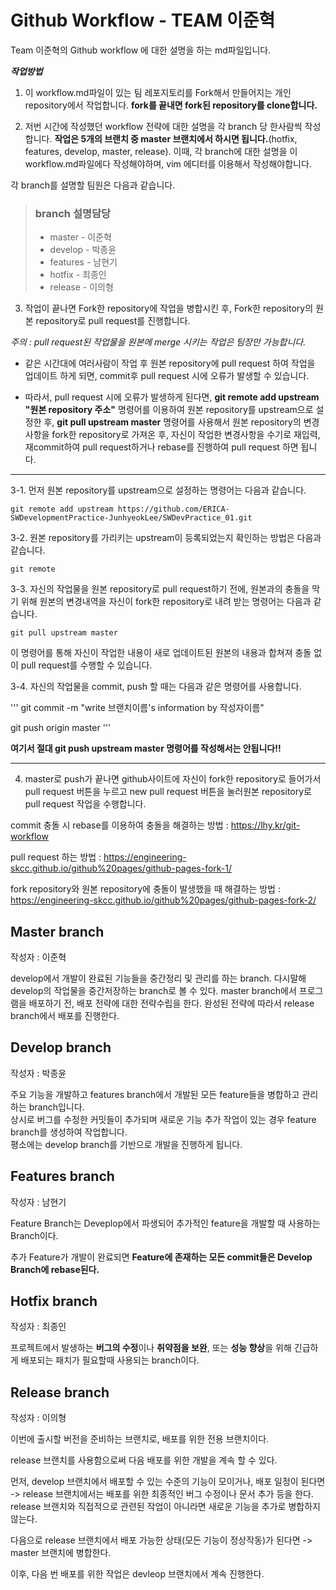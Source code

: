 # Github Workflow - TEAM 이준혁

Team 이준혁의 Github workflow 에 대한 설명을 하는 md파일입니다.

***작업방법***
1. 이 workflow.md파일이 있는 팀 레포지토리를 Fork해서 만들어지는 개인 repository에서 작업합니다. **fork를 끝내면 fork된 repository를 clone합니다.**

2. 저번 시간에 작성했던 workflow 전략에 대한 설명을 각 branch 당 한사람씩 작성합니다. **작업은 5개의 브랜치 중 master 브랜치에서 하시면 됩니다.**(hotfix, features, develop, master, release). 이때, 각 branch에 대한 설명을 이 workflow.md파일에다 작성해야하며, vim 에디터를 이용해서 작성해야합니다.

각 branch를 설명할 팀원은 다음과 같습니다.
> ### branch 설명담당
> * master - 이준혁
> * develop - 박종윤
> * features - 남현기
> * hotfix - 최종인
> * release - 이의형

3. 작업이 끝나면 Fork한 repository에 작업을 병합시킨 후, Fork한 repository의 원본 repository로 pull request를 진행합니다.

*주의 : pull request된 작업물을 원본에 merge 시키는 작업은 팀장만 가능합니다.*

* 같은 시간대에 여러사람이 작업 후 원본 repository에 pull request 하여 작업을 업데이트 하게 되면, commit후 pull request 시에 오류가 발생할 수 있습니다.

* 따라서, pull request 시에 오류가 발생하게 된다면, **git remote add upstream "원본 repository 주소"** 명령어를 이용하여 원본 repository를 upstream으로 설정한 후, **git pull upstream master** 명령어를 사용해서 원본 repository의 변경사항을 fork한 repository로 가져온 후, 자신이 작업한 변경사항을 수기로 재입력, 재commit하여 pull request하거나 rebase를 진행하여 pull request 하면 됩니다.

---------------------------------------------------------------------------
3-1. 먼저 원본 repository를 upstream으로 설정하는 명령어는 다음과 같습니다.

```
git remote add upstream https://github.com/ERICA-SWDevelopmentPractice-JunhyeokLee/SWDevPractice_01.git
```

3-2. 원본 repository를 가리키는 upstream이 등록되었는지 확인하는 방법은 다음과 같습니다.

```
git remote
```

3-3. 자신의 작업물을 원본 repository로 pull request하기 전에, 원본과의 충돌을 막기 위해 원본의 변경내역을 자신이 fork한 repository로
내려 받는 명령어는 다음과 같습니다.

```
git pull upstream master
```

이 명령어를 통해 자신이 작업한 내용이 새로 업데이트된 원본의 내용과 합쳐져 충돌 없이 pull request를 수행할 수 있습니다.

3-4. 자신의 작업물을 commit, push 할 때는 다음과 같은 명령어를 사용합니다.

'''
git commit -m "write 브랜치이름's information by 작성자이름"


git push origin master
'''

**여기서 절대 git push upstream master 명령어를 작성해서는 안됩니다!!**


---------------------------------------------------------------------------

4. master로 push가 끝나면 github사이트에 자신이 fork한 repository로 들어가서 pull request 버튼을 누르고 new pull request 버튼을 눌러원본 repository로 pull request 작업을 수행합니다.


commit 충돌 시 rebase를 이용하여 충돌을 해결하는 방법 : <https://lhy.kr/git-workflow>

pull request 하는 방법 : <https://engineering-skcc.github.io/github%20pages/github-pages-fork-1/>

fork repository와 원본 repository에 충돌이 발생했을 때 해결하는 방법 : <https://engineering-skcc.github.io/github%20pages/github-pages-fork-2/>



## Master branch

작성자 : 이준혁

develop에서 개발이 완료된 기능들을 중간정리 및 관리를 하는 branch. 다시말해 develop의 작업물을 중간저장하는 branch로 볼 수 있다.
master branch에서 프로그램을 배포하기 전, 배포 전략에 대한 전략수립을 한다. 완성된 전략에 따라서 release branch에서 배포를 진행한다.


## Develop branch

작성자 : 박종윤

주요 기능을 개발하고 features branch에서 개발된 모든 feature들을 병합하고 관리하는 branch입니다.   
상시로 버그를 수정한 커밋들이 추가되며 새로운 기능 추가 작업이 있는 경우 feature branch를 생성하여 작업합니다.   
평소에는 develop branch를 기반으로 개발을 진행하게 됩니다.

## Features branch

작성자 : 남현기

Feature Branch는 Deveplop에서 파생되어 추가적인 feature을 개발할 때 사용하는 Branch이다.

추가 Feature가 개발이 완료되면 **Feature에 존재하는 모든 commit들은 Develop Branch에 rebase된다.**

## Hotfix branch

작성자 : 최종인

프로젝트에서 발생하는 **버그의 수정**이나 **취약점을 보완**, 또는  **성능 향상**을 위해 긴급하게 배포되는 패치가 필요할때 사용되는 branch이다. 

## Release branch

작성자 : 이의형

이번에 출시할 버전을 준비하는 브랜치로, 배포를 위한 전용 브랜치이다.

release 브랜치를 사용함으로써 다음 배포를 위한 개발을 계속 할 수 있다.

먼저, develop 브랜치에서 배포할 수 있는 수준의 기능이 모이거나, 배포 일정이 된다면 -> release 브랜치에서는 배포를 위한 최종적인 버그 수정이나 문서 추가 등을 한다. release 브랜치와 직접적으로 관련된 작업이 아니라면 새로운 기능을 추가로 병합하지 않는다.

다음으로  release 브랜치에서 배포 가능한 상태(모든 기능이 정상작동)가 된다면 -> master 브랜치에 병합한다. 

이후, 다음 번 배포를 위한 작업은 devleop 브랜치에서 계속 진행한다.
